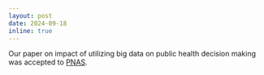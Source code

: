 ```yaml
---
layout: post
date: 2024-09-18
inline: true
---
```


Our paper on impact of utilizing big data on public health decision making was accepted to [PNAS](https://www.pnas.org/doi/10.1073/pnas.2402387121).
